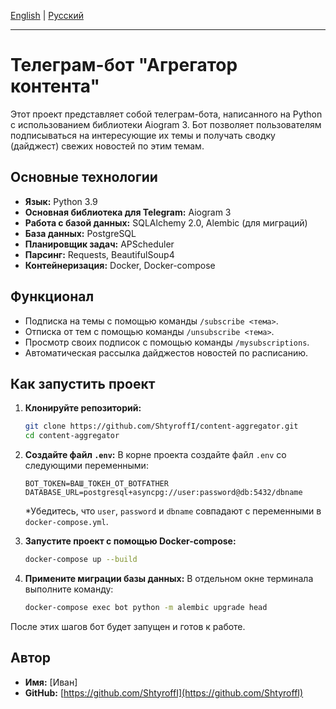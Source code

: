 [English](README.md) | [Русский](README.ru.md)

---

# Телеграм-бот "Агрегатор контента"

Этот проект представляет собой телеграм-бота, написанного на Python с использованием библиотеки Aiogram 3. Бот позволяет пользователям подписываться на интересующие их темы и получать сводку (дайджест) свежих новостей по этим темам.

## Основные технологии

- **Язык:** Python 3.9
- **Основная библиотека для Telegram:** Aiogram 3
- **Работа с базой данных:** SQLAlchemy 2.0, Alembic (для миграций)
- **База данных:** PostgreSQL
- **Планировщик задач:** APScheduler
- **Парсинг:** Requests, BeautifulSoup4
- **Контейнеризация:** Docker, Docker-compose

## Функционал

- Подписка на темы с помощью команды `/subscribe <тема>`.
- Отписка от тем с помощью команды `/unsubscribe <тема>`.
- Просмотр своих подписок с помощью команды `/mysubscriptions`.
- Автоматическая рассылка дайджестов новостей по расписанию.

## Как запустить проект

1.  **Клонируйте репозиторий:**
    ```bash
    git clone https://github.com/ShtyroffI/content-aggregator.git
    cd content-aggregator
    ```

2.  **Создайте файл `.env`:**
    В корне проекта создайте файл `.env` со следующими переменными:
    ```
    BOT_TOKEN=ВАШ_ТОКЕН_ОТ_BOTFATHER
    DATABASE_URL=postgresql+asyncpg://user:password@db:5432/dbname
    ```
    *Убедитесь, что `user`, `password` и `dbname` совпадают с переменными в `docker-compose.yml`.

3.  **Запустите проект с помощью Docker-compose:**
    ```bash
    docker-compose up --build
    ```

4.  **Примените миграции базы данных:**
    В отдельном окне терминала выполните команду:
    ```bash
    docker-compose exec bot python -m alembic upgrade head
    ```

После этих шагов бот будет запущен и готов к работе.

## Автор

- **Имя:** [Иван]
- **GitHub:** [https://github.com/ShtyroffI](https://github.com/ShtyroffI)